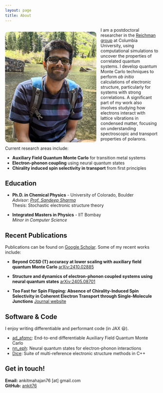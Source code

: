 ```yaml
---
layout: page
title: About
---
```


<style>
@media (max-width: 600px) {
  img[alt="Ankit Mahajan"] {
    float: none !important;
    display: block;
    margin: 0 auto 1em auto !important;
  }
}
</style>

<img src="/assets/images/profile.jpg" alt="Ankit Mahajan" style="float: left; margin: 1em 1em 0em 0em; border-radius: 10px; width: 300px;">

I am a postdoctoral researcher in the [Reichman group](https://reichmangroup.chem.columbia.edu/) at Columbia University, using computational simulations to uncover the properties of correlated quantum systems. I develop quantum Monte Carlo techniques to perform *ab initio* calculations of electronic structure, particularly for systems with strong correlations. A significant part of my work also involves studying how electrons interact with lattice vibrations in condensed matter, focusing on understanding spectroscopic and transport properties of polarons.  

Current research areas include:

-   **Auxiliary Field Quantum Monte Carlo** for transition metal systems
-   **Electron-phonon coupling** using neural quantum states
-   **Chirality induced spin selectivity in transport** from first principles

## Education

-   **Ph.D. in Chemical Physics** - University of Colorado, Boulder  
    *Advisor: [Prof. Sandeep Sharma](https://cce.caltech.edu/people/sandeep-sharma)*  
    Thesis: Stochastic electronic structure theory

-   **Integrated Masters in Physics** - IIT Bombay  
    *Minor in Computer Science*

## Recent Publications

Publications can be found on [Google Scholar](https://scholar.google.com/citations?user=-uWUNYMAAAAJ&hl=en). Some of my recent works include:

-   **Beyond CCSD (T) accuracy at lower scaling with auxiliary field quantum Monte Carlo** [arXiv:2410.02885](https://arxiv.org/abs/2410.02885)

-   **Structure and dynamics of electron-phonon coupled systems using neural quantum states** [arXiv:2405.08701](https://arxiv.org/abs/2405.08701)

-   **Too Fast for Spin Flipping: Absence of Chirality-Induced Spin Selectivity in Coherent Electron Transport through Single-Molecule Junctions** [Journal website](https://pubs.acs.org/doi/full/10.1021/jacs.5c08517)

## Software & Code

I enjoy writing differentiable and performant code (in JAX 😃).

-   [ad_afqmc](https://github.com/ankit76/ad_afqmc): End-to-end differentiable Auxiliary Field Quantum Monte Carlo
-   [nn_eph](https://github.com/ankit76/nn_eph): Neural quantum states for electron-phonon interactions
-   [Dice](https://github.com/sanshar/Dice/tree/master): Suite of multi-reference electronic structure methods in C++

## Get in touch!

**Email:** ankitmahajan76 [at] gmail.com  
**GitHub:** [ankit76](https://github.com/ankit76)
